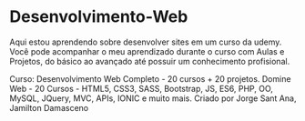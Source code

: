 # Desenvolvimento-Web
Aqui estou aprendendo sobre desenvolver sites em um curso da udemy.
Você pode acompanhar o meu aprendizado durante o curso com Aulas e Projetos, do básico ao avançado até possuir um conhecimento profisional.

Curso: Desenvolvimento Web Completo - 20 cursos + 20 projetos.
Domine Web - 20 Cursos - HTML5, CSS3, SASS, Bootstrap, JS, ES6, PHP, OO, MySQL, JQuery, MVC, APIs, IONIC e muito mais.
Criado por Jorge Sant Ana, Jamilton Damasceno
